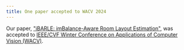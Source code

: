 ```yaml
---
title: One paper accepted to WACV 2024
---
```


Our paper, <a href="https://arxiv.org/abs/2308.15050">"iBARLE: imBalance-Aware Room Layout Estimation"</a>, was accepted to [IEEE/CVF Winter Conference on Applications of Computer Vision (WACV)](https://wacv2024.thecvf.com/).
